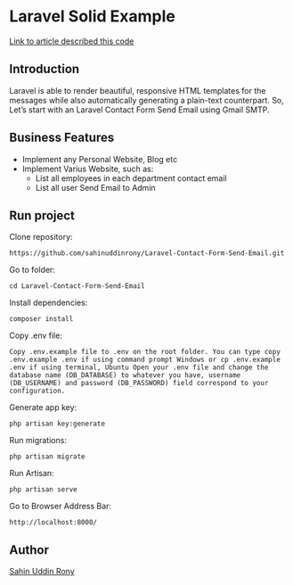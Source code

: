 # Laravel Solid Example

[Link to article described this code](https://medium.com/@sahinuddinrony/laravel-10-markdown-how-to-laravel-contact-form-send-email-using-gmail-smtp-d1ed32d0e62c)

## Introduction

Laravel is able to render beautiful, responsive HTML templates for the messages while also automatically generating a plain-text counterpart. So, Let’s start with an Laravel Contact Form Send Email using Gmail SMTP.

## Business Features

- Implement any Personal Website, Blog etc 
- Implement Varius Website, such as:
    - List all employees in each department contact email
    - List all user Send Email to Admin
    
## Run project

Clone repository:

    https://github.com/sahinuddinrony/Laravel-Contact-Form-Send-Email.git

Go to folder:

    cd Laravel-Contact-Form-Send-Email

Install dependencies:

    composer install

Copy .env file:

    Copy .env.example file to .env on the root folder. You can type copy .env.example .env if using command prompt Windows or cp .env.example .env if using terminal, Ubuntu Open your .env file and change the database name (DB_DATABASE) to whatever you have, username (DB_USERNAME) and password (DB_PASSWORD) field correspond to your configuration.

Generate app key:

    php artisan key:generate

Run migrations:

    php artisan migrate
    
Run Artisan:

    php artisan serve

Go to Browser Address Bar:

    http://localhost:8000/

## Author

[Sahin Uddin Rony](https://www.linkedin.com/in/sahinuddinrony/)


    
